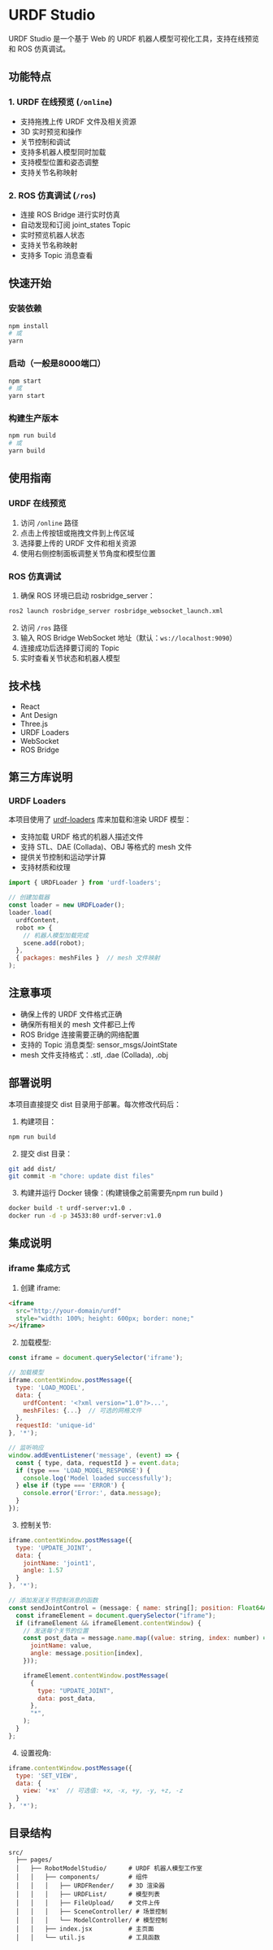 # URDF Studio

URDF Studio 是一个基于 Web 的 URDF 机器人模型可视化工具，支持在线预览和 ROS 仿真调试。

## 功能特点

### 1. URDF 在线预览 (`/online`)
- 支持拖拽上传 URDF 文件及相关资源
- 3D 实时预览和操作
- 关节控制和调试
- 支持多机器人模型同时加载
- 支持模型位置和姿态调整
- 支持关节名称映射

### 2. ROS 仿真调试 (`/ros`)
- 连接 ROS Bridge 进行实时仿真
- 自动发现和订阅 joint_states Topic
- 实时预览机器人状态
- 支持关节名称映射
- 支持多 Topic 消息查看

## 快速开始

### 安装依赖
```bash
npm install
# 或
yarn
```

### 启动（一般是8000端口）
```bash
npm start
# 或
yarn start
```

### 构建生产版本
```bash
npm run build
# 或
yarn build
```

## 使用指南

### URDF 在线预览
1. 访问 `/online` 路径
2. 点击上传按钮或拖拽文件到上传区域
3. 选择要上传的 URDF 文件和相关资源
4. 使用右侧控制面板调整关节角度和模型位置

### ROS 仿真调试
1. 确保 ROS 环境已启动 rosbridge_server：
```bash
ros2 launch rosbridge_server rosbridge_websocket_launch.xml
```

2. 访问 `/ros` 路径
3. 输入 ROS Bridge WebSocket 地址（默认：`ws://localhost:9090`）
4. 连接成功后选择要订阅的 Topic
5. 实时查看关节状态和机器人模型

## 技术栈
- React
- Ant Design
- Three.js
- URDF Loaders
- WebSocket
- ROS Bridge

## 第三方库说明

### URDF Loaders
本项目使用了 [urdf-loaders](https://github.com/gkjohnson/urdf-loaders) 库来加载和渲染 URDF 模型：

- 支持加载 URDF 格式的机器人描述文件
- 支持 STL、DAE (Collada)、OBJ 等格式的 mesh 文件
- 提供关节控制和运动学计算
- 支持材质和纹理

```javascript
import { URDFLoader } from 'urdf-loaders';

// 创建加载器
const loader = new URDFLoader();
loader.load(
  urdfContent,
  robot => {
    // 机器人模型加载完成
    scene.add(robot);
  },
  { packages: meshFiles }  // mesh 文件映射
);
```

## 注意事项
- 确保上传的 URDF 文件格式正确
- 确保所有相关的 mesh 文件都已上传
- ROS Bridge 连接需要正确的网络配置
- 支持的 Topic 消息类型: sensor_msgs/JointState
- mesh 文件支持格式：.stl, .dae (Collada), .obj

## 部署说明

本项目直接提交 dist 目录用于部署。每次修改代码后：

1. 构建项目：

```bash
npm run build
```

2. 提交 dist 目录：

```bash
git add dist/
git commit -m "chore: update dist files"
```

3. 构建并运行 Docker 镜像：(构建镜像之前需要先npm run build )

```bash
docker build -t urdf-server:v1.0 .
docker run -d -p 34533:80 urdf-server:v1.0
```

## 集成说明

### iframe 集成方式

1. 创建 iframe:
```html
<iframe 
  src="http://your-domain/urdf" 
  style="width: 100%; height: 600px; border: none;"
></iframe>
```

2. 加载模型:
```javascript
const iframe = document.querySelector('iframe');

// 加载模型
iframe.contentWindow.postMessage({
  type: 'LOAD_MODEL',
  data: {
    urdfContent: '<?xml version="1.0"?>...',
    meshFiles: {...}  // 可选的网格文件
  },
  requestId: 'unique-id'
}, '*');

// 监听响应
window.addEventListener('message', (event) => {
  const { type, data, requestId } = event.data;
  if (type === 'LOAD_MODEL_RESPONSE') {
    console.log('Model loaded successfully');
  } else if (type === 'ERROR') {
    console.error('Error:', data.message);
  }
});
```

3. 控制关节:
```javascript
iframe.contentWindow.postMessage({
  type: 'UPDATE_JOINT',
  data: {
    jointName: 'joint1',
    angle: 1.57
  }
}, '*');
```

```javascript
// 添加发送关节控制消息的函数
const sendJointControl = (message: { name: string[]; position: Float64Array[] }): void => {
  const iframeElement = document.querySelector("iframe");
  if (iframeElement && iframeElement.contentWindow) {
    // 发送每个关节的位置
    const post_data = message.name.map((value: string, index: number) => ({
      jointName: value,
      angle: message.position[index],
    }));

    iframeElement.contentWindow.postMessage(
      {
        type: "UPDATE_JOINT",
        data: post_data,
      },
      "*",
    );
  }
};
```

4. 设置视角:
```javascript
iframe.contentWindow.postMessage({
  type: 'SET_VIEW',
  data: {
    view: '+x'  // 可选值: +x, -x, +y, -y, +z, -z
  }
}, '*');
```

## 目录结构

```
src/
  ├── pages/
  │   ├── RobotModelStudio/      # URDF 机器人模型工作室
  │   │   ├── components/        # 组件
  │   │   │   ├── URDFRender/    # 3D 渲染器
  │   │   │   ├── URDFList/      # 模型列表
  │   │   │   ├── FileUpload/    # 文件上传
  │   │   │   ├── SceneController/ # 场景控制
  │   │   │   └── ModelController/ # 模型控制
  │   │   ├── index.jsx          # 主页面
  │   │   └── util.js            # 工具函数
```
